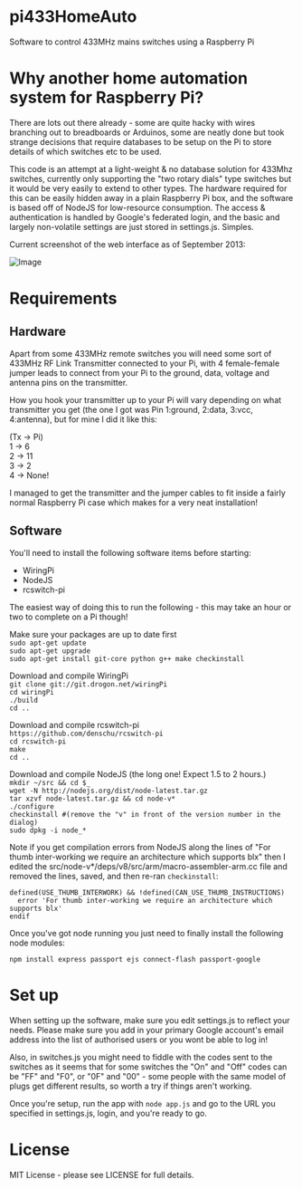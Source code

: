 pi433HomeAuto
=============

Software to control 433MHz mains switches using a Raspberry Pi

Why another home automation system for Raspberry Pi?
====================================================
There are lots out there already - some are quite hacky with wires branching out to breadboards or
Arduinos, some are neatly done but took strange decisions that require databases to be setup on the Pi
to store details of which switches etc to be used. 

This code is an attempt at a light-weight & no database solution for 433Mhz switches, currently only 
supporting the "two rotary dials" type switches but it would be very easily to extend to other 
types.  The hardware required for this can be easily hidden away in a plain Raspberry Pi box, and 
the software is based off of NodeJS for low-resource consumption.  The access & authentication is 
handled by Google's federated login, and the basic and largely non-volatile settings are just stored 
in settings.js.  Simples.

Current screenshot of the web interface as of September 2013:

![Image](../master/screenshot.png?raw=true)



Requirements
============

Hardware
--------
Apart from some 433MHz remote switches you will need some sort of 433MHz RF Link Transmitter 
connected to your Pi, with 4 female-female jumper leads to connect from your Pi to the ground, 
data, voltage and antenna pins on the transmitter.

How you hook your transmitter up to your Pi will vary depending on what transmitter you get (the
one I got was Pin 1:ground, 2:data, 3:vcc, 4:antenna), but for mine I did it like this: 

(Tx -> Pi)  
1 -> 6  
2 -> 11  
3 -> 2  
4 -> None!  

I managed to get the transmitter and the jumper cables to fit inside a fairly normal Raspberry Pi
case which makes for a very neat installation!

Software
--------
You'll need to install the following software items before starting:

* WiringPi
* NodeJS
* rcswitch-pi

The easiest way of doing this to run the following - this may take an hour or two to complete on a
Pi though!

Make sure your packages are up to date first  
`sudo apt-get update`  
`sudo apt-get upgrade`  
`sudo apt-get install git-core python g++ make checkinstall`  

Download and compile WiringPi  
`git clone git://git.drogon.net/wiringPi`  
`cd wiringPi`  
`./build`  
`cd ..`  

Download and compile rcswitch-pi  
`https://github.com/denschu/rcswitch-pi`  
`cd rcswitch-pi`  
`make`  
`cd ..`  

Download and compile NodeJS (the long one!  Expect 1.5 to 2 hours.)  
`mkdir ~/src && cd $_`  
`wget -N http://nodejs.org/dist/node-latest.tar.gz`  
`tar xzvf node-latest.tar.gz && cd node-v*`  
`./configure`  
`checkinstall #(remove the "v" in front of the version number in the dialog)`  
`sudo dpkg -i node_*`  

Note if you get compilation errors from NodeJS along the lines of "For thumb inter-working we 
require an architecture which supports blx" then I edited the src/node-v*/deps/v8/src/arm/macro-assembler-arm.cc file and removed the lines, saved, and then re-ran `checkinstall`:

`defined(USE_THUMB_INTERWORK) && !defined(CAN_USE_THUMB_INSTRUCTIONS)`  
`  error 'For thumb inter-working we require an architecture which supports blx'`  
`endif`  

Once you've got node running you just need to finally install the following node modules: 
 
`npm install express passport ejs connect-flash passport-google`

Set up
======
When setting up the software, make sure you edit settings.js to reflect your needs.  Please
make sure you add in your primary Google account's email address into the list of authorised users
or you wont be able to log in!

Also, in switches.js you might need to fiddle with the codes sent to the switches as it seems that
for some switches the "On" and "Off" codes can be "FF" and "F0", or "0F" and "00" - some people with 
the same model of plugs get different results, so worth a try if things aren't working.

Once you're setup, run the app with `node app.js` and go to the URL you specified in
settings.js, login, and you're ready to go.

License
=======
MIT License - please see LICENSE for full details.